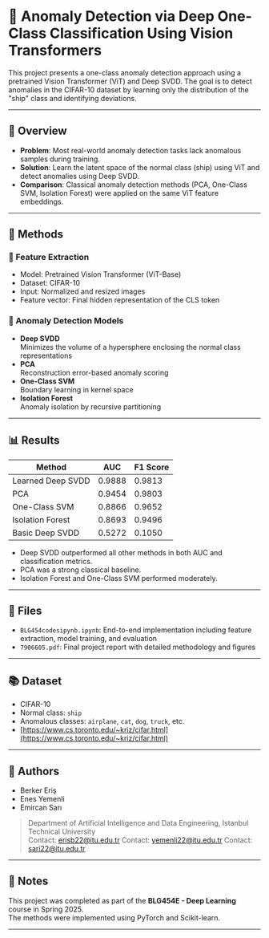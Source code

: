 # 🔎 Anomaly Detection via Deep One-Class Classification Using Vision Transformers

This project presents a one-class anomaly detection approach using a pretrained Vision Transformer (ViT) and Deep SVDD. The goal is to detect anomalies in the CIFAR-10 dataset by learning only the distribution of the "ship" class and identifying deviations.

---

## 📌 Overview

- **Problem**: Most real-world anomaly detection tasks lack anomalous samples during training.
- **Solution**: Learn the latent space of the normal class (ship) using ViT and detect anomalies using Deep SVDD.
- **Comparison**: Classical anomaly detection methods (PCA, One-Class SVM, Isolation Forest) were applied on the same ViT feature embeddings.

---

## 🧠 Methods

### 🔹 Feature Extraction

- Model: Pretrained Vision Transformer (ViT-Base)
- Dataset: CIFAR-10
- Input: Normalized and resized images
- Feature vector: Final hidden representation of the CLS token

### 🔹 Anomaly Detection Models

- **Deep SVDD**  
  Minimizes the volume of a hypersphere enclosing the normal class representations  
- **PCA**  
  Reconstruction error-based anomaly scoring  
- **One-Class SVM**  
  Boundary learning in kernel space  
- **Isolation Forest**  
  Anomaly isolation by recursive partitioning

---

## 📊 Results

| Method            | AUC    | F1 Score |
|-------------------|--------|----------|
| Learned Deep SVDD | 0.9888 | 0.9813   |
| PCA               | 0.9454 | 0.9803   |
| One-Class SVM     | 0.8866 | 0.9652   |
| Isolation Forest  | 0.8693 | 0.9496   |
| Basic Deep SVDD   | 0.5272 | 0.1050   |

- Deep SVDD outperformed all other methods in both AUC and classification metrics.
- PCA was a strong classical baseline.
- Isolation Forest and One-Class SVM performed moderately.

---

## 📁 Files

- `BLG454codesipynb.ipynb`: End-to-end implementation including feature extraction, model training, and evaluation
- `7906605.pdf`: Final project report with detailed methodology and figures

---

## 📚 Dataset

- CIFAR-10  
- Normal class: `ship`  
- Anomalous classes: `airplane`, `cat`, `dog`, `truck`, etc.  
- [https://www.cs.toronto.edu/~kriz/cifar.html](https://www.cs.toronto.edu/~kriz/cifar.html)

---

## 👥 Authors

- Berker Eriş  
- Enes Yemenli  
- Emircan Sarı  

> Department of Artificial Intelligence and Data Engineering, Istanbul Technical University  
> Contact: erisb22@itu.edu.tr
> Contact: yemenli22@itu.edu.tr
>  Contact: sari22@itu.edu.tr
---

## 📌 Notes

This project was completed as part of the **BLG454E - Deep Learning** course in Spring 2025.  
The methods were implemented using PyTorch and Scikit-learn.

---

